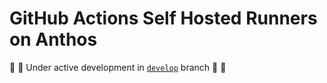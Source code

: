 # GitHub Actions Self Hosted Runners on Anthos

:construction: 🧪 Under active development in [`develop`](https://github.com/github-developer/self-hosted-runners-anthos/tree/develop) branch 🧪 :construction:
